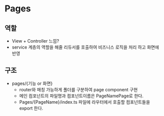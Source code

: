 # Pages

## 역할

- View + Controller 느낌?
- service 계층의 역할을 해줄 리듀서를 호출하여 비즈니스 로직을 처리 하고 화면에 반영

## 구조

- pages/{기능 or 화면}
    - router와 매칭 가능하게 폴더를 구분하여 page component 구현
    - 메인 컴포넌트의 파일명과 컴포넌트이름은 PageNamePage로 한다.
    - Pages/{PageName}/index.ts 파일에 라우터에서 호출할 컴포넌트들을 export 한다.
